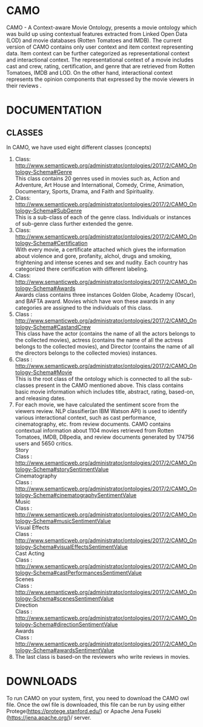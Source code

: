 # CAMO
CAMO - A Context-aware Movie Ontology, presents a movie ontology which was build up using contextual features extracted from Linked Open Data (LOD) and movie databases (Rotten Tomatoes and IMDB). The current version of CAMO contains only user context and item context representing data. Item context can be further categorized as representational context and interactional context. The representational context of a movie includes cast and crew, rating, certification, and genre that are retrieved from Rotten Tomatoes, IMDB and LOD.
On the other hand, interactional context represents the opinion components that expressed by the movie viewers in their reviews
.

# DOCUMENTATION
## CLASSES
In CAMO, we have used eight different classes (concepts)  
1. Class: http://www.semanticweb.org/administrator/ontologies/2017/2/CAMO_Ontology-Schema#Genre  
This class contains 20 genres used in movies such as, Action and Adventure, Art House and International, Comedy, Crime, Animation,
Documentary, Sports, Drama, and Faith and Spirituality.  
2. Class: http://www.semanticweb.org/administrator/ontologies/2017/2/CAMO_Ontology-Schema#SubGenre  
This is a sub-class of each of the genre class. Individuals or instances of sub-genre class further extended the genre.  
3. Class: http://www.semanticweb.org/administrator/ontologies/2017/2/CAMO_Ontology-Schema#Certification  
With every movie, a certificate attached which gives the information about violence and gore, profanity, alchol, drugs and smoking, frightening and intense scenes and sex and nudity. Each country has categorized there certification with different labeling.  
4. Class: http://www.semanticweb.org/administrator/ontologies/2017/2/CAMO_Ontology-Schema#Awards  
Awards class contains three instances Golden Globe, Academy (Oscar), and BAFTA award. Movies which have won these awards in any categories are assigned to the individuals of this class.  
5. Class : http://www.semanticweb.org/administrator/ontologies/2017/2/CAMO_Ontology-Schema#CastandCrew  
This class have the actor (contains the name of all the actors belongs to the collected movies), actress (contains the name of all the actress belongs to the collected movies), and Director (contains the name of all the directors belongs to the collected movies) instances.  
6. Class : http://www.semanticweb.org/administrator/ontologies/2017/2/CAMO_Ontology-Schema#Movie  
This is the root class of the ontology which is connected to all the sub-classes present in the CAMO mentioned above. This class contains basic movie information which includes title, abstract, rating, based-on, and releasing dates.  
7. For each movie, we have calculated the sentiment score from the viewers review. NLP classifier(an IBM Watson API) is used to identify various interactional context, such as cast performance, cinematography, etc. from review documents. CAMO contains contextual information about 1104 movies retrieved from Rotten Tomatoes, IMDB, DBpedia, and review documents generated by 174756 users and 5650 critics.  
   Story  
   Class : http://www.semanticweb.org/administrator/ontologies/2017/2/CAMO_Ontology-Schema#storySentimentValue  
   Cinematography  
   Class : http://www.semanticweb.org/administrator/ontologies/2017/2/CAMO_Ontology-Schema#cinematographySentimentValue  
   Music  
   Class : http://www.semanticweb.org/administrator/ontologies/2017/2/CAMO_Ontology-Schema#musicSentimentValue  
   Visual Effects  
   Class : http://www.semanticweb.org/administrator/ontologies/2017/2/CAMO_Ontology-Schema#visualEffectsSentimentValue  
   Cast Acting  
   Class : http://www.semanticweb.org/administrator/ontologies/2017/2/CAMO_Ontology-Schema#castPerformancesSentimentValue  
   Scenes  
   Class : http://www.semanticweb.org/administrator/ontologies/2017/2/CAMO_Ontology-Schema#scenesSentimentValue  
   Direction  
   Class : http://www.semanticweb.org/administrator/ontologies/2017/2/CAMO_Ontology-Schema#directionSentimentValue  
   Awards  
   Class : http://www.semanticweb.org/administrator/ontologies/2017/2/CAMO_Ontology-Schema#awardsSentimentValue  
8. The last class is based-on the reviewers who write reviews in movies. 



# DOWNLOADS

To run CAMO on your system, first, you need to download the CAMO owl file. Once the owl file is downloaded, this file can be run by using either Protege(https://protege.stanford.edu/) or Apache Jena Fuseki (https://jena.apache.org/)/ server.


